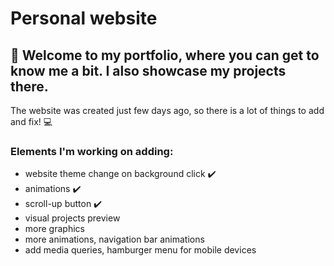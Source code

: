# Personal website


## :wave: Welcome to my portfolio, where you can get to know me a bit. I also showcase my projects there.

The website was created just few days ago, so there is a lot of things to add and fix! :computer:


### Elements I'm working on adding:



- website theme change on background click :heavy_check_mark:
- animations :heavy_check_mark:
- scroll-up button :heavy_check_mark:
- visual projects preview
- more graphics
- more animations, navigation bar animations
- add media queries, hamburger menu for mobile devices
